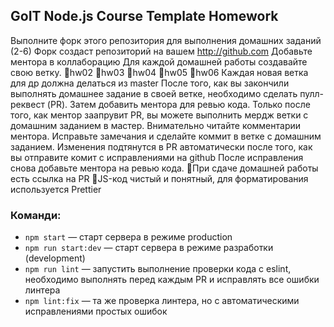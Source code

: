 ## GoIT Node.js Course Template Homework

Выполните форк этого репозитория для выполнения домашних заданий
(2-6) Форк создаст репозиторий на вашем http://github.com
Добавьте ментора в коллаборацию
Для каждой домашней работы создавайте свою ветку.
hw02
hw03
hw04
hw05
hw06
Каждая новая ветка для др должна делаться из master
После того, как вы закончили выполнять домашнее задание в своей 
ветке, необходимо сделать пулл-реквест (PR). Затем добавить ментора 
для ревью кода. Только после того, как ментор заапрувит PR, вы 
можете выполнить мердж ветки с домашним заданием в мастер.
Внимательно читайте комментарии ментора. Исправьте 
замечания и сделайте коммит в ветке с домашним заданием. 
Изменения подтянутся в PR автоматически после того, как вы 
отправите комит с исправлениями на github После исправления 
снова добавьте ментора на ревью кода.
При сдаче домашней работы есть ссылка на PR
JS-код чистый и понятный, для форматирования используется 
Prettier

### Команди:

- `npm start` &mdash; старт сервера в режиме production
- `npm run start:dev` &mdash; старт сервера в режиме разработки (development)
- `npm run lint` &mdash; запустить выполнение проверки кода с eslint, 
необходимо выполнять перед каждым PR и исправлять все 
ошибки линтера
- `npm lint:fix` &mdash; та же проверка линтера, но с автоматическими 
исправлениями простых ошибок

